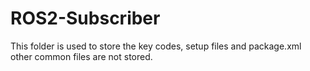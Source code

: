 # ROS2-Subscriber
This folder is used to store the key codes, setup files and package.xml
other common files are not stored. 

